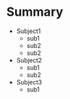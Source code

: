 Summary
=======
* Subject1
    * sub1
    * sub2
    * sub2
* Subject2
    * sub1
    * sub2
* Subject3
    * sub1
